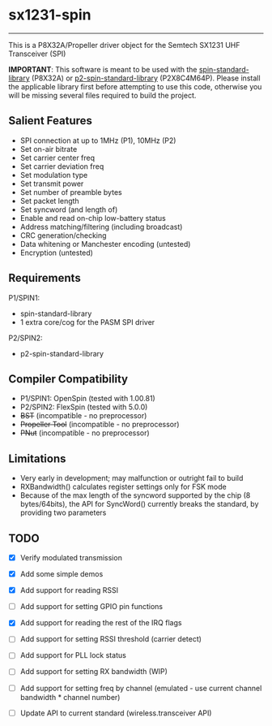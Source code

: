 # sx1231-spin 
-------------

This is a P8X32A/Propeller driver object for the Semtech SX1231 UHF Transceiver (SPI)

**IMPORTANT**: This software is meant to be used with the [spin-standard-library](https://github.com/avsa242/spin-standard-library) (P8X32A) or [p2-spin-standard-library](https://github.com/avsa242/p2-spin-standard-library) (P2X8C4M64P). Please install the applicable library first before attempting to use this code, otherwise you will be missing several files required to build the project.

## Salient Features

* SPI connection at up to 1MHz (P1), 10MHz (P2)
* Set on-air bitrate
* Set carrier center freq
* Set carrier deviation freq
* Set modulation type
* Set transmit power
* Set number of preamble bytes
* Set packet length
* Set syncword (and length of)
* Enable and read on-chip low-battery status
* Address matching/filtering (including broadcast)
* CRC generation/checking
* Data whitening or Manchester encoding (untested)
* Encryption (untested)

## Requirements

P1/SPIN1:
* spin-standard-library
* 1 extra core/cog for the PASM SPI driver

P2/SPIN2:
* p2-spin-standard-library

## Compiler Compatibility

* P1/SPIN1: OpenSpin (tested with 1.00.81)
* P2/SPIN2: FlexSpin (tested with 5.0.0)
* ~~BST~~ (incompatible - no preprocessor)
* ~~Propeller Tool~~ (incompatible - no preprocessor)
* ~~PNut~~ (incompatible - no preprocessor)

## Limitations

* Very early in development; may malfunction or outright fail to build
* RXBandwidth() calculates register settings only for FSK mode
* Because of the max length of the syncword supported by the chip (8 bytes/64bits), the API for SyncWord() currently breaks the standard, by providing two parameters

## TODO

- [x] Verify modulated transmission
- [x] Add some simple demos
- [x] Add support for reading RSSI
- [ ] Add support for setting GPIO pin functions
- [x] Add support for reading the rest of the IRQ flags
- [ ] Add support for setting RSSI threshold (carrier detect)
- [ ] Add support for PLL lock status
- [ ] Add support for setting RX bandwidth (WIP)
- [ ] Add support for setting freq by channel (emulated - use current channel bandwidth * channel number)
- [ ] Update API to current standard (wireless.transceiver API)

